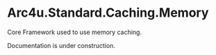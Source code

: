# Arc4u.Standard.Caching.Memory

Core Framework used to use memory caching.

Documentation is under construction.
